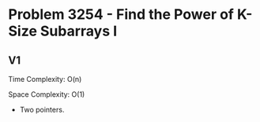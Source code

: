 # Problem 3254 - Find the Power of K-Size Subarrays I

## V1

Time Complexity: O(n)

Space Complexity: O(1)

- Two pointers.

